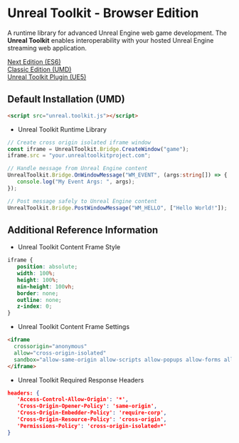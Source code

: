 # Unreal Toolkit - Browser Edition
A runtime library for advanced Unreal Engine web game development. The **Unreal Toolkit** enables interoperability
with your hosted Unreal Engine streaming web application.

<a href="https://www.npmjs.com/package/unreal-toolkit-next">Next Edition (ES6)</a>
<br/>
<a href="https://www.npmjs.com/package/unreal-toolkit">Classic Edition (UMD)</a>
<br/>
<a href="https://github.com/codewrxai/UnrealToolkit/tree/master">Unreal Toolkit Plugin (UE5)</a>


## Default Installation (UMD)
```html
<script src="unreal.toolkit.js"></script>
```

* Unreal Toolkit Runtime Library
```typescript
// Create cross origin isolated iframe window
const iframe = UnrealToolkit.Bridge.CreateWindow("game");
iframe.src = "your.unrealtoolkitproject.com";

// Handle message from Unreal Engine content
UnrealToolkit.Bridge.OnWindowMessage("WM_EVENT", (args:string[]) => {
   console.log("My Event Args: ", args);
});

// Post message safely to Unreal Engine content
UnrealToolkit.Bridge.PostWindowMessage("WM_HELLO", ["Hello World!"]);
```

## Additional Reference Information

* Unreal Toolkit Content Frame Style
```css
iframe {
   position: absolute;
   width: 100%;
   height: 100%;
   min-height: 100vh;
   border: none;
   outline: none;
   z-index: 0;
}
```

* Unreal Toolkit Content Frame Settings
```html
<iframe
  crossorigin="anonymous"
  allow="cross-origin-isolated"
  sandbox="allow-same-origin allow-scripts allow-popups allow-forms allow-pointer-lock">
</iframe>
```

* Unreal Toolkit Required Response Headers
```json
headers: {
   'Access-Control-Allow-Origin': '*',
   'Cross-Origin-Opener-Policy': 'same-origin',
   'Cross-Origin-Embedder-Policy': 'require-corp',
   'Cross-Origin-Resource-Policy': 'cross-origin',
   'Permissions-Policy': 'cross-origin-isolated=*'
}
```
